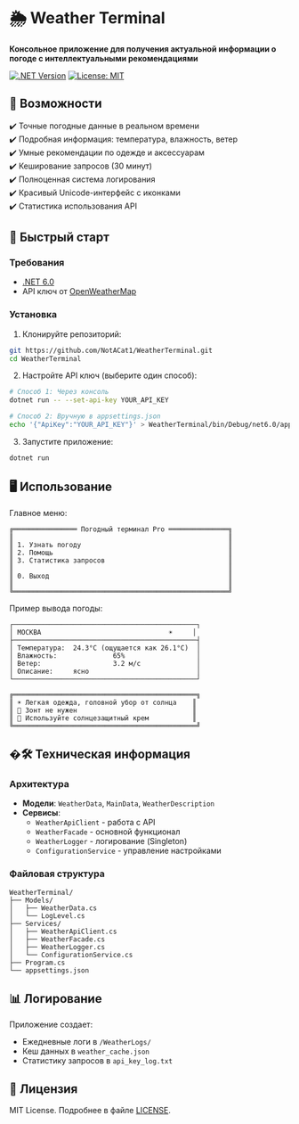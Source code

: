 # 🌦️ Weather Terminal

**Консольное приложение для получения актуальной информации о погоде с интеллектуальными рекомендациями**

[![.NET Version](https://img.shields.io/badge/.NET-6.0-blue)](https://dotnet.microsoft.com/)
[![License: MIT](https://img.shields.io/badge/License-MIT-yellow.svg)](https://opensource.org/licenses/MIT)

## 📌 Возможности

✔️ Точные погодные данные в реальном времени  
✔️ Подробная информация: температура, влажность, ветер  
✔️ Умные рекомендации по одежде и аксессуарам  
✔️ Кеширование запросов (30 минут)  
✔️ Полноценная система логирования  
✔️ Красивый Unicode-интерфейс с иконками  
✔️ Статистика использования API  

## 🚀 Быстрый старт

### Требования
- [.NET 6.0](https://dotnet.microsoft.com/download)
- API ключ от [OpenWeatherMap](https://openweathermap.org/api)

### Установка
1. Клонируйте репозиторий:
```bash
git https://github.com/NotACat1/WeatherTerminal.git
cd WeatherTerminal
```

2. Настройте API ключ (выберите один способ):
```bash
# Способ 1: Через консоль
dotnet run -- --set-api-key YOUR_API_KEY

# Способ 2: Вручную в appsettings.json
echo '{"ApiKey":"YOUR_API_KEY"}' > WeatherTerminal/bin/Debug/net6.0/appsettings.json
```

3. Запустите приложение:
```bash
dotnet run
```

## 🖥️ Использование

Главное меню:
```
╔════════════════ Погодный терминал Pro ═══════════════╗
║                                                      ║
║ 1. Узнать погоду                                     ║
║ 2. Помощь                                            ║
║ 3. Статистика запросов                               ║
║                                                      ║
║ 0. Выход                                             ║
║                                                      ║
╚══════════════════════════════════════════════════════╝
```

Пример вывода погоды:
```
┌──────────────────────────────────────────────┐
│ МОСКВА                                ☀️     │
├──────────────────────────────────────────────┤
│ Температура:  24.3°C (ощущается как 26.1°C)  │
│ Влажность:              65%                  │
│ Ветер:                  3.2 м/с              │
│ Описание:     ясно                           │
└──────────────────────────────────────────────┘

╔══════════════════════════════════════════════╗
║ ☀️ Легкая одежда, головной убор от солнца    ║
║ 🌂 Зонт не нужен                             ║
║ 🧴 Используйте солнцезащитный крем           ║
╚══════════════════════════════════════════════╝
```

## �🛠 Техническая информация

### Архитектура
- **Модели**: `WeatherData`, `MainData`, `WeatherDescription`
- **Сервисы**:
  - `WeatherApiClient` - работа с API
  - `WeatherFacade` - основной функционал
  - `WeatherLogger` - логирование (Singleton)
  - `ConfigurationService` - управление настройками

### Файловая структура
```
WeatherTerminal/
├── Models/
│   ├── WeatherData.cs
│   └── LogLevel.cs
├── Services/
│   ├── WeatherApiClient.cs
│   ├── WeatherFacade.cs
│   ├── WeatherLogger.cs
│   └── ConfigurationService.cs
├── Program.cs
└── appsettings.json
```

## 📊 Логирование
Приложение создает:
- Ежедневные логи в `/WeatherLogs/`
- Кеш данных в `weather_cache.json`
- Статистику запросов в `api_key_log.txt`

## 📜 Лицензия
MIT License. Подробнее в файле [LICENSE](LICENSE).

